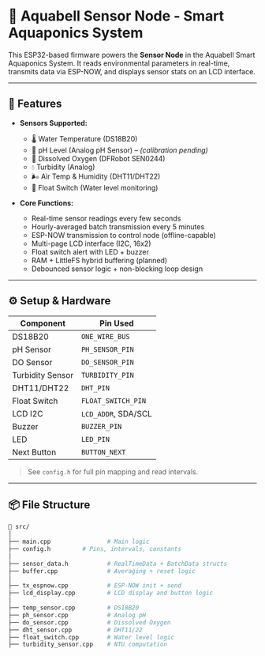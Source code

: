 # 🌿 Aquabell Sensor Node - Smart Aquaponics System

This ESP32-based firmware powers the **Sensor Node** in the Aquabell Smart Aquaponics System. It reads environmental parameters in real-time, transmits data via ESP-NOW, and displays sensor stats on an LCD interface.

---

## 📡 Features

- **Sensors Supported:**
  - 🌡️ Water Temperature (DS18B20)
  - 🧪 pH Level (Analog pH Sensor) – *(calibration pending)*
  - 💨 Dissolved Oxygen (DFRobot SEN0244)
  - 💧 Turbidity (Analog)
  - 🌬️ Air Temp & Humidity (DHT11/DHT22)
  - 🚨 Float Switch (Water level monitoring)

- **Core Functions:**
  - Real-time sensor readings every few seconds
  - Hourly-averaged batch transmission every 5 minutes
  - ESP-NOW transmission to control node (offline-capable)
  - Multi-page LCD interface (I2C, 16x2)
  - Float switch alert with LED + buzzer
  - RAM + LittleFS hybrid buffering (planned)
  - Debounced sensor logic + non-blocking loop design

---

## ⚙️ Setup & Hardware

| Component         | Pin Used           |
|------------------|--------------------|
| DS18B20          | `ONE_WIRE_BUS`     |
| pH Sensor        | `PH_SENSOR_PIN`    |
| DO Sensor        | `DO_SENSOR_PIN`    |
| Turbidity Sensor | `TURBIDITY_PIN`    |
| DHT11/DHT22      | `DHT_PIN`          |
| Float Switch     | `FLOAT_SWITCH_PIN` |
| LCD I2C          | `LCD_ADDR`, SDA/SCL |
| Buzzer           | `BUZZER_PIN`       |
| LED              | `LED_PIN`          |
| Next Button      | `BUTTON_NEXT`      |

> See `config.h` for full pin mapping and read intervals.

---

## 📦 File Structure

```bash
📁 src/
│
├── main.cpp                # Main logic
├── config.h         # Pins, intervals, constants
│
├── sensor_data.h           # RealTimeData + BatchData structs
├── buffer.cpp              # Averaging + reset logic
│
├── tx_espnow.cpp           # ESP-NOW init + send
├── lcd_display.cpp         # LCD display and button logic
│
├── temp_sensor.cpp         # DS18B20
├── ph_sensor.cpp           # Analog pH
├── do_sensor.cpp           # Dissolved Oxygen
├── dht_sensor.cpp          # DHT11/22
├── float_switch.cpp        # Water level logic
├── turbidity_sensor.cpp    # NTU computation
